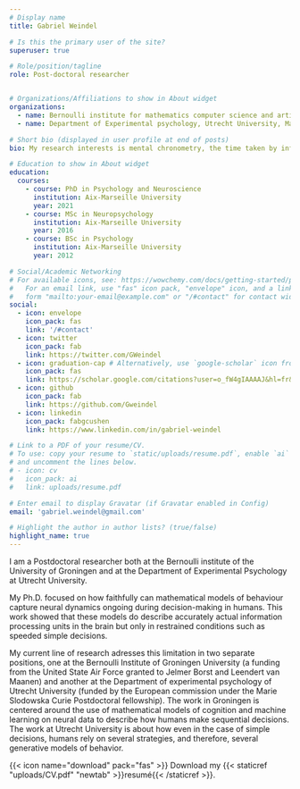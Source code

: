 ```yaml
---
# Display name
title: Gabriel Weindel

# Is this the primary user of the site?
superuser: true

# Role/position/tagline
role: Post-doctoral researcher


# Organizations/Affiliations to show in About widget
organizations:
  - name: Bernoulli institute for mathematics computer science and artificial intelligence, University of Groningen, US Air Force Grant (Principal Investigators - Jelmer Borst & Leendert van Maanen)
  - name: Department of Experimental psychology, Utrecht University, Marie Slodowska Curie Actions postdoctoral Grant (supervisor - Leendert van Maanen)

# Short bio (displayed in user profile at end of posts)
bio: My research interests is mental chronometry, the time taken by information processing units in our brain. To study these times I rely on cognitive models of behavior that I combine with neural data such as electro-encephalography. 

# Education to show in About widget
education:
  courses:
    - course: PhD in Psychology and Neuroscience
      institution: Aix-Marseille University
      year: 2021
    - course: MSc in Neuropsychology
      institution: Aix-Marseille University
      year: 2016
    - course: BSc in Psychology
      institution: Aix-Marseille University
      year: 2012

# Social/Academic Networking
# For available icons, see: https://wowchemy.com/docs/getting-started/page-builder/#icons
#   For an email link, use "fas" icon pack, "envelope" icon, and a link in the
#   form "mailto:your-email@example.com" or "/#contact" for contact widget.
social:
  - icon: envelope
    icon_pack: fas
    link: '/#contact'
  - icon: twitter
    icon_pack: fab
    link: https://twitter.com/GWeindel
  - icon: graduation-cap # Alternatively, use `google-scholar` icon from `ai` icon pack
    icon_pack: fas
    link: https://scholar.google.com/citations?user=o_fW4gIAAAAJ&hl=fr&oi=ao
  - icon: github
    icon_pack: fab
    link: https://github.com/Gweindel
  - icon: linkedin
    icon_pack: fabgcushen
    link: https://www.linkedin.com/in/gabriel-weindel

# Link to a PDF of your resume/CV.
# To use: copy your resume to `static/uploads/resume.pdf`, enable `ai` icons in `params.toml`,
# and uncomment the lines below.
# - icon: cv
#   icon_pack: ai
#   link: uploads/resume.pdf

# Enter email to display Gravatar (if Gravatar enabled in Config)
email: 'gabriel.weindel@gmail.com'

# Highlight the author in author lists? (true/false)
highlight_name: true
---
```


I am a Postdoctoral researcher both at the Bernoulli institute of the University of Groningen and at the Department of Experimental Psychology at Utrecht University.

My Ph.D. focused on how faithfully can mathematical models of behaviour capture neural dynamics ongoing during decision-making in humans. This work showed that these models do describe accurately actual information processing units in the brain but only in restrained conditions such as speeded simple decisions. 

My current line of research adresses this limitation in two separate positions, one at the Bernoulli Institute of Groningen University (a funding from the United State Air Force granted to Jelmer Borst and Leendert van Maanen) and another at the Department of experimental psychology of Utrecht University (funded by the European commission under the Marie Slodowska Curie Postdoctoral fellowship). The work in Groningen is centered around the use of mathematical models of cognition and machine learning on neural data to describe how humans make sequential decisions. The work at Utrecht University is about how even in the case of simple decisions, humans rely on several strategies, and therefore, several generative models of behavior.

{{< icon name="download" pack="fas" >}} Download my {{< staticref "uploads/CV.pdf" "newtab" >}}resumé{{< /staticref >}}.
